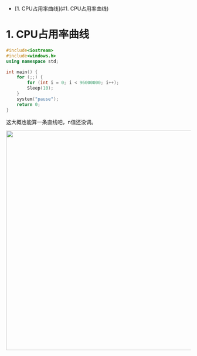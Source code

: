 <!-- GFM-TOC -->
* [1. CPU占用率曲线](#1. CPU占用率曲线)
<!-- GFM-TOC -->

# 1. CPU占用率曲线
```C++
#include<iostream>
#include<windows.h>
using namespace std;

int main() {
	for (;;) {
		for (int i = 0; i < 96000000; i++);
		Sleep(10);
	}
	system("pause");
	return 0;
}
```
这大概也能算一条直线吧，n值还没调。
<div align="center"> <img src="https://github.com/github16cp/LearningNotes/blob/master/%E5%88%B7%E9%A2%98/images/cpu%E6%9B%B2%E7%BA%BF.PNG" width="600"/>
</div><br>